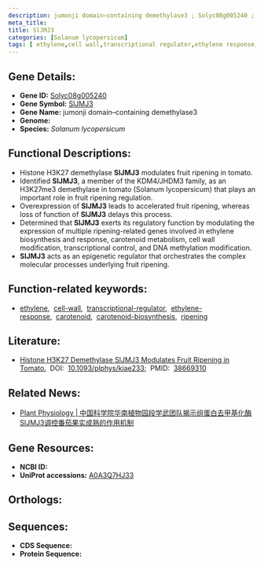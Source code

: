 ```yaml
---
description: jumonji domain–containing demethylase3 ; Solyc08g005240 ; Solanum lycopersicum
meta_title:
title: SlJMJ3
categories: [Solanum lycopersicum]
tags: [ ethylene,cell wall,transcriptional regulator,ethylene response,carotenoid,carotenoid biosynthesis,ripening ]
---
```


## Gene Details:
- **Gene ID:** [Solyc08g005240]()
- **Gene Symbol:** <u>SlJMJ3</u>
- **Gene Name:** jumonji domain–containing demethylase3
- **Genome:** 
- **Species:** *Solanum lycopersicum*

## Functional Descriptions:
   - Histone H3K27 demethylase **SlJMJ3** modulates fruit ripening in tomato.
   - Identified **SlJMJ3**, a member of the KDM4/JHDM3 family, as an H3K27me3 demethylase in tomato (Solanum lycopersicum) that plays an important role in fruit ripening regulation.
   - Overexpression of **SlJMJ3** leads to accelerated fruit ripening, whereas loss of function of **SlJMJ3** delays this process.
   - Determined that **SlJMJ3** exerts its regulatory function by modulating the expression of multiple ripening-related genes involved in ethylene biosynthesis and response, carotenoid metabolism, cell wall modification, transcriptional control, and DNA methylation modification.
   - **SlJMJ3** acts as an epigenetic regulator that orchestrates the complex molecular processes underlying fruit ripening.

## Function-related keywords:
   - [ethylene](/tags/ethylene/),&nbsp;&nbsp;[cell-wall](/tags/cell-wall/),&nbsp;&nbsp;[transcriptional-regulator](/tags/transcriptional-regulator/),&nbsp;&nbsp;[ethylene-response](/tags/ethylene-response/),&nbsp;&nbsp;[carotenoid](/tags/carotenoid/),&nbsp;&nbsp;[carotenoid-biosynthesis](/tags/carotenoid-biosynthesis/),&nbsp;&nbsp;[ripening](/tags/ripening/)

## Literature:
   - [Histone H3K27 Demethylase SlJMJ3 Modulates Fruit Ripening in Tomato.](https://www.doi.org/10.1093/plphys/kiae233)&nbsp;&nbsp;DOI:&nbsp;&nbsp;[10.1093/plphys/kiae233](https://www.doi.org/10.1093/plphys/kiae233);&nbsp;&nbsp;PMID:&nbsp;&nbsp;[38669310](https://pubmed.ncbi.nlm.nih.gov/38669310/)

## Related News:
   - [Plant Physiology | 中国科学院华南植物园段学武团队揭示组蛋白去甲基化酶SlJMJ3调控番茄果实成熟的作用机制](https://mp.weixin.qq.com/s?__biz=Mzg3MDEwNDEyMg==&mid=2247567077&idx=3&sn=31e5f81399a8ad0358b735c5f6cf43d1&chksm=cfdf118b6149120e340c54a811a6dfd84ab8941665a51c91634776d6bb30163f219e9bc012aa&scene=27#wechat_redirect)

## Gene Resources:
- **NCBI ID:**  [](https://www.ncbi.nlm.nih.gov/search/all/?term=)
- **UniProt accessions:**  [A0A3Q7HJ33](https://www.uniprot.org/uniprotkb/A0A3Q7HJ33/entry)

## Orthologs:

## Sequences:
- **CDS Sequence:**
- **Protein Sequence:**
